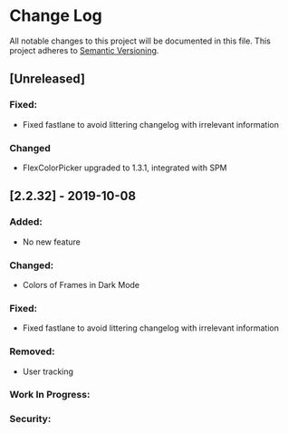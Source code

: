 # Change Log
All notable changes to this project will be documented in this file.
This project adheres to [Semantic Versioning](http://semver.org/).

## [Unreleased]

### Fixed:
- Fixed fastlane to avoid littering changelog with irrelevant information

### Changed
- FlexColorPicker upgraded to 1.3.1, integrated with SPM

## [2.2.32] - 2019-10-08 


### Added:
- No new feature

### Changed:
- Colors of Frames in Dark Mode

### Fixed:
- Fixed fastlane to avoid littering changelog with irrelevant information 

### Removed:
- User tracking 

### Work In Progress:

### Security:

